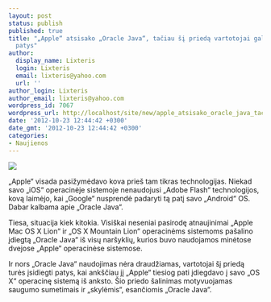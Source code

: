 ```yaml
---
layout: post
status: publish
published: true
title: "„Apple“ atsisako „Oracle Java“, tačiau šį priedą vartotojai galės įsidiegti
  patys"
author:
  display_name: Lixteris
  login: Lixteris
  email: lixteris@yahoo.com
  url: ''
author_login: Lixteris
author_email: lixteris@yahoo.com
wordpress_id: 7067
wordpress_url: http://localhost/site/new/apple_atsisako_oracle_java_taciau_ji_vartotojai_gales_isidiegti_patys/
date: '2012-10-23 12:44:42 +0300'
date_gmt: '2012-10-23 12:44:42 +0300'
categories:
- Naujienos
---
```

<p><div class="imgright"><img src="http://technews.lt/upload/java_oracle_sun.jpg"  /></div></p>
<p>
	&bdquo;Apple&ldquo; visada pasižymėdavo kova prie&scaron; tam tikras technologijas. Niekad savo &bdquo;iOS&ldquo; operacinėje sistemoje nenaudojusi &bdquo;Adobe Flash&ldquo; technologijos, kovą laimėjo, kai &bdquo;Google&ldquo; nusprendė padaryti tą patį savo &bdquo;Android&ldquo; OS. Dabar kalbama apie &bdquo;Oracle Java&ldquo;.</p>
<p>
	Tiesa, situacija kiek kitokia. Visi&scaron;kai neseniai pasirodę atnaujinimai &bdquo;Apple Mac OS X Lion&ldquo; ir &bdquo;OS X Mountain Lion&ldquo; operacinėms sistemoms pa&scaron;alino įdiegtą &bdquo;Oracle Java&ldquo; i&scaron; visų nar&scaron;yklių, kurios buvo naudojamos minėtose dvejose &bdquo;Apple&ldquo; operacinėse sistemose.</p>
<p>
	Ir nors &bdquo;Oracle Java&ldquo; naudojimas nėra draudžiamas, vartotojai &scaron;į priedą turės įsidiegti patys, kai ank&scaron;čiau jį &bdquo;Apple&ldquo; tiesiog pati įdiegdavo į savo &bdquo;OS X&ldquo; operacinę sistemą i&scaron; anksto. &Scaron;io priedo &scaron;alinimas motyvuojamas saugumo sumetimais ir &bdquo;skylėmis&ldquo;, esančiomis &bdquo;Oracle Java&ldquo;.</p>
